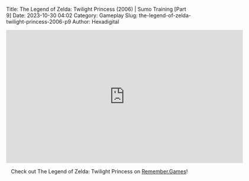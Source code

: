 Title: The Legend of Zelda: Twilight Princess (2006) | Sumo Training [Part 9]
Date: 2023-10-30 04:02
Category: Gameplay
Slug: the-legend-of-zelda-twilight-princess-2006-p9
Author: Hexadigital

<center><iframe src="https://www.youtube.com/embed/QzWcTVivsws?feature=oembed" allow="accelerometer; autoplay; encrypted-media; gyroscope; picture-in-picture" width="640" height="360" frameborder="0"></iframe>

Check out The Legend of Zelda: Twilight Princess on [Remember.Games](https://remember.games/game/1365/the-legend-of-zelda-twilight-princess/)!</center>